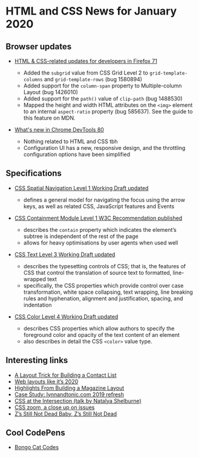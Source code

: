 # HTML and CSS News for January 2020

## Browser updates

- [HTML & CSS-related updates for developers in Firefox 71](https://developer.mozilla.org/en-US/docs/Mozilla/Firefox/Releases/71)
    + Added the `subgrid` value from CSS Grid Level 2 to `grid-template-columns` and `grid-template-rows` (bug 1580894)
    + Added support for the `column-span` property to Multiple-column Layout (bug 1426010)
    + Added support for the `path()` value of `clip-path` (bug 1488530)
    + Mapped the height and width HTML attributes on the `<img>` element to an internal `aspect-ratio` property (bug 585637). See the guide to this feature on MDN.

- [What's new in Chrome DevTools 80](https://developers.google.com/web/updates/2019/12/devtools)
    + Nothing related to HTML and CSS tbh
    + Configuration UI has a new, responsive design, and the throttling configuration options have been simplified

## Specifications

- [CSS Spatial Navigation Level 1 Working Draft updated](https://www.w3.org/TR/css-nav-1/)
    + defines a general model for navigating the focus using the arrow keys, as well as related CSS, JavaScript features and Events

- [CSS Containment Module Level 1 W3C Recommendation published](https://www.w3.org/TR/css-contain-1/)
    + describes the `contain` property which indicates the element’s subtree is independent of the rest of the page
    + allows for heavy optimisations by user agents when used well

- [CSS Text Level 3 Working Draft updated](https://www.w3.org/TR/css-text-3/)
    + describes the typesetting controls of CSS; that is, the features of CSS that control the translation of source text to formatted, line-wrapped text
    + specifically, the CSS properties which provide control over case transformation, white space collapsing, text wrapping, line breaking rules and hyphenation, alignment and justification, spacing, and indentation

- [CSS Color Level 4 Working Draft updated](https://www.w3.org/TR/css-color-4/)
    + describes CSS properties which allow authors to specify the foreground color and opacity of the text content of an element
    + also describes in detail the CSS `<color>` value type.

## Interesting links

- [A Layout Trick for Building a Contact List](https://css-irl.info/a-layout-trick-for-building-a-contact-list/)
- [Web layouts like it’s 2020](https://blog.logrocket.com/web-layouts-like-its-2020/)
- [Highlights From Building a Magazine Layout](https://ishadeed.com/article/magazine-layout-highlights/)
- [Case Study: lynnandtonic.com 2019 refresh](https://lynnandtonic.com/thoughts/entries/case-study-2019-refresh/)
- [CSS at the Intersection (talk by Natalya Shelburne)](https://www.youtube.com/watch?v=VjSNqCDBWZA)
- [CSS zoom, a close up on issues](http://www.otsukare.info/2019/11/30/css-zoom-nighmares)
- [Z’s Still Not Dead Baby, Z’s Still Not Dead](https://24ways.org/2019/zs-still-not-dead-baby-zs-still-not-dead/)

## Cool CodePens

- [Bongo Cat Codes](https://codepen.io/carolineartz/pen/VwYwZaP)